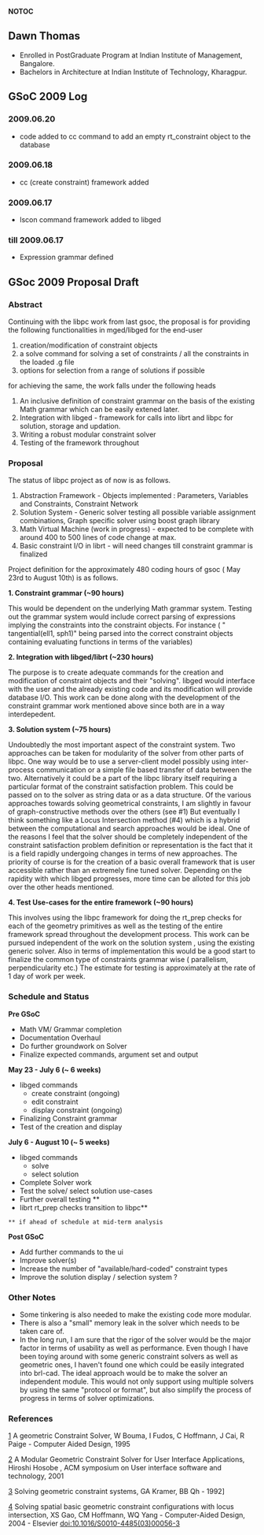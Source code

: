 __NOTOC__

## Dawn Thomas

-   Enrolled in PostGraduate Program at Indian Institute of Management,
    Bangalore.
-   Bachelors in Architecture at Indian Institute of Technology,
    Kharagpur.

## GSoC 2009 Log

### 2009.06.20

-   code added to cc command to add an empty rt_constraint object to
    the database

### 2009.06.18

-   cc (create constraint) framework added

### 2009.06.17

-   lscon command framework added to libged

### till 2009.06.17

-   Expression grammar defined

## GSoc 2009 Proposal Draft

### Abstract

Continuing with the libpc work from last gsoc, the proposal is for
providing the following functionalities in mged/libged for the end-user

1.  creation/modification of constraint objects
2.  a solve command for solving a set of constraints / all the
    constraints in the loaded .g file
3.  options for selection from a range of solutions if possible

for achieving the same, the work falls under the following heads

1.  An inclusive definition of constraint grammar on the basis of the
    existing Math grammar which can be easily extened later.
2.  Integration with libged - framework for calls into librt and libpc
    for solution, storage and updation.
3.  Writing a robust modular constraint solver
4.  Testing of the framework throughout

### Proposal

The status of libpc project as of now is as follows.

1.  Abstraction Framework - Objects implemented : Parameters, Variables
    and Constraints, Constraint Network
2.  Solution System - Generic solver testing all possible variable
    assignment combinations, Graph specific solver using boost graph
    library
3.  Math Virtual Machine (work in progress) - expected to be complete
    with around 400 to 500 lines of code change at max.
4.  Basic constraint I/O in librt - will need changes till constraint
    grammar is finalized

Project definition for the approximately 480 coding hours of gsoc ( May
23rd to August 10th) is as follows.

**1. Constraint grammar (\~90 hours)**

This would be dependent on the underlying Math grammar system. Testing
out the grammar system would include correct parsing of expressions
implying the constraints into the constraint objects. For instance ( "
tangential(ell1, sph1)" being parsed into the correct constraint objects
containing evaluating functions in terms of the variables)

**2. Integration with libged/librt (\~230 hours)**

The purpose is to create adequate commands for the creation and
modification of constraint objects and their "solving". libged would
interface with the user and the already existing code and its
modification will provide database I/O. This work can be done along with
the development of the constraint grammar work mentioned above since
both are in a way interdepedent.

**3. Solution system (\~75 hours)**

Undoubtedly the most important aspect of the constraint system. Two
approaches can be taken for modularity of the solver from other parts of
libpc. One way would be to use a server-client model possibly using
inter-process communication or a simple file based transfer of data
between the two. Alternatively it could be a part of the libpc library
itself requiring a particular format of the constraint satisfaction
problem. This could be passed on to the solver as string data or as a
data structure. Of the various approaches towards solving geometrical
constraints, I am slightly in favour of graph-constructive methods over
the others (see \#1) But eventually I think something like a Locus
Intersection method (\#4) which is a hybrid between the computational
and search approaches would be ideal. One of the reasons I feel that the
solver should be completely independent of the constraint satisfaction
problem definition or representation is the fact that it is a field
rapidly undergoing changes in terms of new approaches. The priority of
course is for the creation of a basic overall framework that is user
accessible rather than an extremely fine tuned solver. Depending on the
rapidity with which libged progresses, more time can be alloted for this
job over the other heads mentioned.

**4. Test Use-cases for the entire framework (\~90 hours)**

This involves using the libpc framework for doing the rt_prep checks
for each of the geometry primitives as well as the testing of the entire
framework spread throughout the development process. This work can be
pursued independent of the work on the solution system , using the
existing generic solver. Also in terms of implementation this would be a
good start to finalize the common type of constraints grammar wise (
parallelism, perpendicularity etc.) The estimate for testing is
approximately at the rate of 1 day of work per week.

### Schedule and Status

**Pre GSoC**

-   Math VM/ Grammar completion
-   Documentation Overhaul
-   Do further groundwork on Solver
-   Finalize expected commands, argument set and output

**May 23 - July 6 (\~ 6 weeks)**

-   libged commands
    -   create constraint (ongoing)
    -   edit constraint
    -   display constraint (ongoing)
-   Finalizing Constraint grammar
-   Test of the creation and display

**July 6 - August 10 (\~ 5 weeks)**

-   libged commands
    -   solve
    -   select solution
-   Complete Solver work
-   Test the solve/ select solution use-cases
-   Further overall testing \*\*
-   librt rt_prep checks transition to libpc\*\*

`** if ahead of schedule at mid-term analysis`

**Post GSoC**

-   Add further commands to the ui
-   Improve solver(s)
-   Increase the number of "available/hard-coded" constraint types
-   Improve the solution display / selection system ?

### Other Notes

-   Some tinkering is also needed to make the existing code more
    modular.
-   There is also a "small" memory leak in the solver which needs to be
    taken care of.
-   In the long run, I am sure that the rigor of the solver would be the
    major factor in terms of usability as well as performance. Even
    though I have been toying around with some generic constraint
    solvers as well as geometric ones, I haven't found one which could
    be easily integrated into brl-cad. The ideal approach would be to
    make the solver an independent module. This would not only support
    using multiple solvers by using the same "protocol or format", but
    also simplify the process of progress in terms of solver
    optimizations.

### References

[1](http://www.cs.purdue.edu/research/technical_reports/1993/TR%2093-054.pdf)
A geometric Constraint Solver, W Bouma, I Fudos, C Hoffmann, J Cai, R
Paige - Computer Aided Design, 1995

[2](http://portal.acm.org/citation.cfm?id=502348.502362) A Modular
Geometric Constraint Solver for User Interface Applications, Hiroshi
Hosobe , ACM symposium on User interface software and technology, 2001

[3](http://eprints.kfupm.edu.sa/65700/) Solving geometric constraint
systems, GA Kramer, BB Qh - 1992\]

[4](http://dx.doi.org/) Solving spatial basic geometric constraint
configurations with locus intersection, XS Gao, CM Hoffmann, WQ Yang -
Computer-Aided Design, 2004 - Elsevier
<doi:10.1016/S0010-4485(03)00056-3>